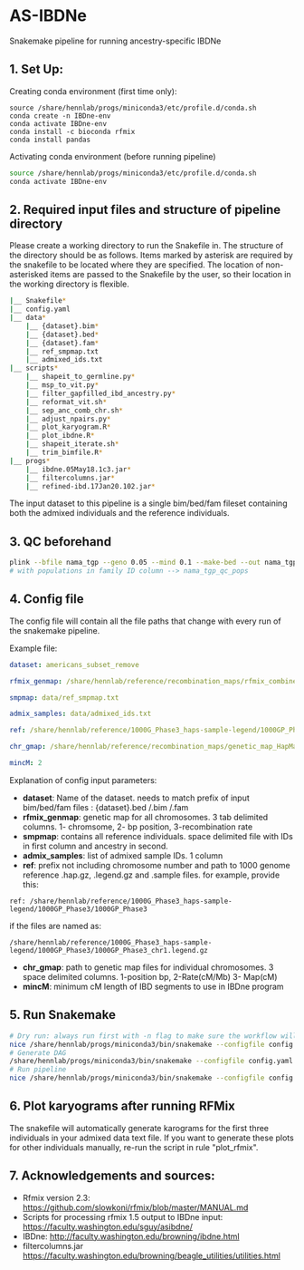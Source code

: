# AS-IBDNe
Snakemake pipeline for running ancestry-specific IBDNe


## 1. Set Up:

Creating conda environment (first time only):
```
source /share/hennlab/progs/miniconda3/etc/profile.d/conda.sh
conda create -n IBDne-env
conda activate IBDne-env
conda install -c bioconda rfmix
conda install pandas
```
Activating conda environment (before running pipeline)
```bash
source /share/hennlab/progs/miniconda3/etc/profile.d/conda.sh
conda activate IBDne-env
```

## 2. Required input files and structure of pipeline directory

Please create a working directory to run the Snakefile in. The structure of the directory should be as follows. Items marked by asterisk are required by the snakefile to be located where they are specified. The location of non-asterisked items are passed to the Snakefile by the user, so their location in the working directory is flexible.
```bash
|__ Snakefile*
|__ config.yaml
|__ data*
    |__ {dataset}.bim*
    |__ {dataset}.bed*
    |__ {dataset}.fam*
    |__ ref_smpmap.txt
    |__ admixed_ids.txt
|__ scripts*
    |__ shapeit_to_germline.py*
    |__ msp_to_vit.py*
    |__ filter_gapfilled_ibd_ancestry.py*
    |__ reformat_vit.sh*
    |__ sep_anc_comb_chr.sh*
    |__ adjust_npairs.py*
    |__ plot_karyogram.R*
    |__ plot_ibdne.R*
    |__ shapeit_iterate.sh*
    |__ trim_bimfile.R*
|__ progs*
    |__ ibdne.05May18.1c3.jar*
    |__ filtercolumns.jar*
    |__ refined-ibd.17Jan20.102.jar*
```

The input dataset to this pipeline is a single bim/bed/fam fileset containing both the admixed individuals and the reference individuals.

## 3. QC beforehand
```bash
plink --bfile nama_tgp --geno 0.05 --mind 0.1 --make-bed --out nama_tgp_qc
# with populations in family ID column --> nama_tgp_qc_pops
```

## 4. Config file
The config file will contain all the file paths that change with every run of the snakemake pipeline.

Example file:
```yaml
dataset: americans_subset_remove

rfmix_genmap: /share/hennlab/reference/recombination_maps/rfmix_combined_b37.map

smpmap: data/ref_smpmap.txt

admix_samples: data/admixed_ids.txt

ref: /share/hennlab/reference/1000G_Phase3_haps-sample-legend/1000GP_Phase3/1000GP_Phase3

chr_gmap: /share/hennlab/reference/recombination_maps/genetic_map_HapMapII_GRCh37/

mincM: 2
```

Explanation of config input parameters:
- **dataset**: Name of the dataset. needs to match prefix of input bim/bed/fam files : {dataset}.bed /.bim /.fam
- **rfmix_genmap**: genetic map for all chromosomes. 3 tab delimited columns. 1- chromsome, 2- bp position, 3-recombination rate
- **smpmap**: contains all reference individuals. space delimited file with IDs in first column and ancestry in second.
- **admix_samples**: list of admixed sample IDs. 1 column
- **ref**: prefix not including chromosome number and path to 1000 genome reference .hap.gz, .legend.gz and .sample files. for example, provide this:
```
ref: /share/hennlab/reference/1000G_Phase3_haps-sample-legend/1000GP_Phase3/1000GP_Phase3
```
if the files are named as:
```
/share/hennlab/reference/1000G_Phase3_haps-sample-legend/1000GP_Phase3/1000GP_Phase3_chr1.legend.gz
```
- **chr_gmap**: path to genetic map files for individual chromosomes. 3 space delimited columns. 1-position bp, 2-Rate(cM/Mb) 3- Map(cM)
- **mincM**: minimum cM length of IBD segments to use in IBDne program



## 5. Run Snakemake

```bash
# Dry run: always run first with -n flag to make sure the workflow will execute properly
nice /share/hennlab/progs/miniconda3/bin/snakemake --configfile config.yaml -j 20 -n
# Generate DAG
/share/hennlab/progs/miniconda3/bin/snakemake --configfile config.yaml -j 20 -n --rulegraph | dot -Tpng > rulegraph.png
# Run pipeline
nice /share/hennlab/progs/miniconda3/bin/snakemake --configfile config.yaml -j 20

```

## 6. Plot karyograms after running RFMix

The snakefile will automatically generate karograms for the first three individuals in your admixed data text file. If you want to generate these plots for other individuals manually, re-run the script in rule "plot_rfmix".

## 7. Acknowledgements and sources:

- Rfmix version 2.3: https://github.com/slowkoni/rfmix/blob/master/MANUAL.md
- Scripts for processing rfmix 1.5 output to IBDne input: https://faculty.washington.edu/sguy/asibdne/
- IBDne: http://faculty.washington.edu/browning/ibdne.html
- filtercolumns.jar https://faculty.washington.edu/browning/beagle_utilities/utilities.html
